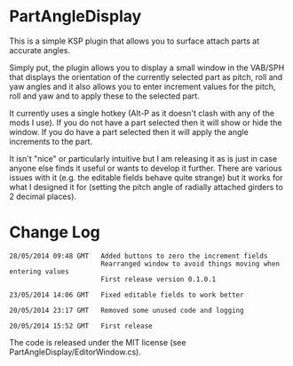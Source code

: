 PartAngleDisplay
================

This is a simple KSP plugin that allows you to surface attach parts at accurate angles.

Simply put, the plugin allows you to display a small window in the VAB/SPH that displays the orientation of the currently selected part as pitch, roll and yaw angles and it also allows you to enter increment values for the pitch, roll and yaw and to apply these to the selected part.

It currently uses a single hotkey (Alt-P as it doesn't clash with any of the mods I use). If you do not have a part selected then it will show or hide the window. If you do have a part selected then it will apply the angle increments to the part.

It isn't "nice" or particularly intuitive but I am releasing it as is just in case anyone else finds it useful or wants to develop it further. There are various issues with it (e.g. the editable fields behave quite strange) but it works for what I designed it for (setting the pitch angle of radially attached girders to 2 decimal places).

Change Log
==========
    28/05/2014 09:48 GMT   Added buttons to zero the increment fields
                           Rearranged window to avoid things moving when entering values
                           First release version 0.1.0.1
    
    23/05/2014 14:06 GMT   Fixed editable fields to work better
    
    20/05/2014 23:17 GMT   Removed some unused code and logging
    
    20/05/2014 15:52 GMT   First release

The code is released under the MIT license (see PartAngleDisplay/EditorWindow.cs).
